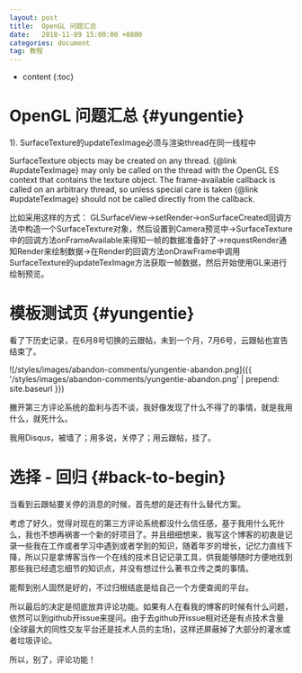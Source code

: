 ```yaml
---
layout: post
title:  OpenGL 问题汇总
date:   2018-11-09 15:00:00 +0800
categories: document
tag: 教程
---
```


* content
{:toc}

OpenGL 问题汇总			{#yungentie}
====================================

1). SurfaceTexture的updateTexImage必须与渲染thread在同一线程中

  SurfaceTexture objects may be created on any thread.  {@link #updateTexImage} may only be
  called on the thread with the OpenGL ES context that contains the texture object.  The
  frame-available callback is called on an arbitrary thread, so unless special care is taken {@link
  #updateTexImage} should not be called directly from the callback.

  比如采用这样的方式：
  GLSurfaceView->setRender->onSurfaceCreated回调方法中构造一个SurfaceTexture对象，然后设置到Camera预览中->SurfaceTexture中的回调方法onFrameAvailable来得知一帧的数据准备好了->requestRender通知Render来绘制数据->在Render的回调方法onDrawFrame中调用SurfaceTexture的updateTexImage方法获取一帧数据，然后开始使用GL来进行绘制预览。

模板测试页			{#yungentie}
====================================

看了下历史记录，在6月8号切换的云跟帖，未到一个月，7月6号，云跟帖也宣告结束了。

![/styles/images/abandon-comments/yungentie-abandon.png]({{ '/styles/images/abandon-comments/yungentie-abandon.png' | prepend: site.baseurl  }})

撇开第三方评论系统的盈利与否不谈，我好像发现了什么不得了的事情，就是我用什么，就死什么。

我用Disqus，被墙了；用多说，关停了；用云跟帖，挂了。


选择 - 回归			{#back-to-begin}
====================================

当看到云跟帖要关停的消息的时候，首先想的是还有什么替代方案。

考虑了好久，觉得对现在的第三方评论系统都没什么信任感，基于我用什么死什么，我也不想再祸害一个新的好项目了。并且细细想来，我写这个博客的初衷是记录一些我在工作或者学习中遇到或者学到的知识，随着年岁的增长，记忆力直线下降，所以只是拿博客当作一个在线的技术日记记录工具，供我能够随时方便地找到那些我已经遗忘细节的知识点，并没有想过什么著书立传之类的事情。

能帮到别人固然是好的，不过归根结底是给自己一个方便查阅的平台。

所以最后的决定是彻底放弃评论功能。如果有人在看我的博客的时候有什么问题，依然可以到github开issue来提问。由于去github开issue相对还是有点技术含量(全球最大的同性交友平台还是技术人员的主场)，这样还屏蔽掉了大部分的灌水或者垃圾评论。

所以，别了，评论功能！
